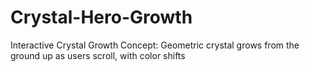 # Crystal-Hero-Growth
Interactive Crystal Growth Concept: Geometric crystal grows from the ground up as users scroll, with color shifts 
